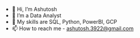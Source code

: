 - 👋 Hi, I’m Ashutosh
- 👀 I’m a Data Analyst
- 🌱 My skills are SQL, Python, PowerBI, GCP
- 📫 How to reach me - ashutosh.3922@gmail.com

<!---
Ashu-tosh-25/Ashu-tosh-25 is a ✨ special ✨ repository because its `README.md` (this file) appears on your GitHub profile.
You can click the Preview link to take a look at your changes.
--->
